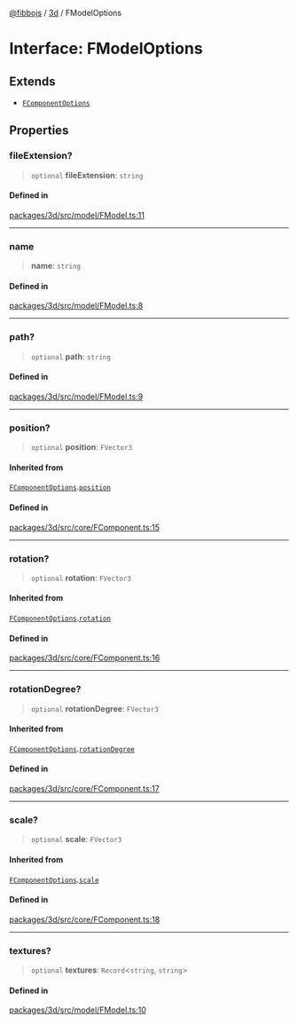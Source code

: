 [@fibbojs](/api/index) / [3d](/api/3d) / FModelOptions

# Interface: FModelOptions

## Extends

- [`FComponentOptions`](FComponentOptions.md)

## Properties

### fileExtension?

> `optional` **fileExtension**: `string`

#### Defined in

[packages/3d/src/model/FModel.ts:11](https://github.com/fibbojs/fibbo/blob/ca0e011a21c87d9c4978217c9b9041de6ed31595/packages/3d/src/model/FModel.ts#L11)

***

### name

> **name**: `string`

#### Defined in

[packages/3d/src/model/FModel.ts:8](https://github.com/fibbojs/fibbo/blob/ca0e011a21c87d9c4978217c9b9041de6ed31595/packages/3d/src/model/FModel.ts#L8)

***

### path?

> `optional` **path**: `string`

#### Defined in

[packages/3d/src/model/FModel.ts:9](https://github.com/fibbojs/fibbo/blob/ca0e011a21c87d9c4978217c9b9041de6ed31595/packages/3d/src/model/FModel.ts#L9)

***

### position?

> `optional` **position**: `FVector3`

#### Inherited from

[`FComponentOptions`](FComponentOptions.md).[`position`](FComponentOptions.md#position)

#### Defined in

[packages/3d/src/core/FComponent.ts:15](https://github.com/fibbojs/fibbo/blob/ca0e011a21c87d9c4978217c9b9041de6ed31595/packages/3d/src/core/FComponent.ts#L15)

***

### rotation?

> `optional` **rotation**: `FVector3`

#### Inherited from

[`FComponentOptions`](FComponentOptions.md).[`rotation`](FComponentOptions.md#rotation)

#### Defined in

[packages/3d/src/core/FComponent.ts:16](https://github.com/fibbojs/fibbo/blob/ca0e011a21c87d9c4978217c9b9041de6ed31595/packages/3d/src/core/FComponent.ts#L16)

***

### rotationDegree?

> `optional` **rotationDegree**: `FVector3`

#### Inherited from

[`FComponentOptions`](FComponentOptions.md).[`rotationDegree`](FComponentOptions.md#rotationdegree)

#### Defined in

[packages/3d/src/core/FComponent.ts:17](https://github.com/fibbojs/fibbo/blob/ca0e011a21c87d9c4978217c9b9041de6ed31595/packages/3d/src/core/FComponent.ts#L17)

***

### scale?

> `optional` **scale**: `FVector3`

#### Inherited from

[`FComponentOptions`](FComponentOptions.md).[`scale`](FComponentOptions.md#scale)

#### Defined in

[packages/3d/src/core/FComponent.ts:18](https://github.com/fibbojs/fibbo/blob/ca0e011a21c87d9c4978217c9b9041de6ed31595/packages/3d/src/core/FComponent.ts#L18)

***

### textures?

> `optional` **textures**: `Record`\<`string`, `string`\>

#### Defined in

[packages/3d/src/model/FModel.ts:10](https://github.com/fibbojs/fibbo/blob/ca0e011a21c87d9c4978217c9b9041de6ed31595/packages/3d/src/model/FModel.ts#L10)
